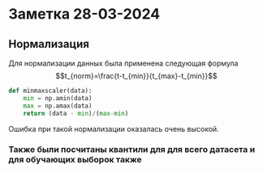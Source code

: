 # Заметка 28-03-2024

## Нормализация

Для нормализации данных была применена следующая формула $$t_{norm}=\frac{t-t_{min}}{t_{max}-t_{min}}$$


```python
def minmaxscaler(data):
    min = np.amin(data)
    max = np.amax(data)    
    return (data - min)/(max-min)

```



Ошибка при такой нормализации оказалась очень высокой.
### Также были посчитаны квантили для для всего датасета и для обучающих выборок также
